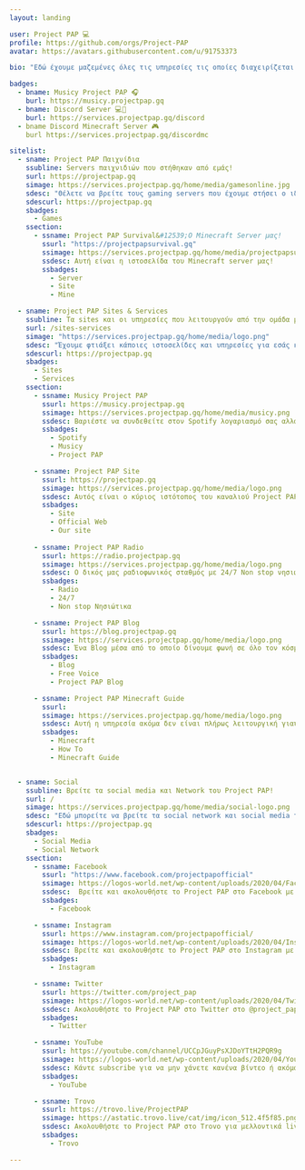 ```yaml
---
layout: landing

user: Project PAP 💻
profile: https://github.com/orgs/Project-PAP
avatar: https://avatars.githubusercontent.com/u/91753373

bio: "Εδώ έχουμε μαζεμένες όλες τις υπηρεσίες τις οποίες διαχειρίζεται το Project PAP!"

badges:
  - bname: Musicy Project PAP 🎧
    burl: https://musicy.projectpap.gq
  - bname: Discord Server 💻📱
    burl: https://services.projectpap.gq/discord
  - bname Discord Minecraft Server 🎮
    burl https://services.projectpap.gq/discordmc

sitelist:
  - sname: Project PAP Παιχνίδια
    ssubline: Servers παιχνιδιών που στήθηκαν από εμάς!
    surl: https://projectpap.gq
    simage: https://services.projectpap.gq/home/media/gamesonline.jpg
    sdesc: "Θέλετε να βρείτε τους gaming servers που έχουμε στήσει ο ιδιοκτήτης του καναλιού μαζί με κάποια άτομα από την ομάδα των συντονιστών; Σε αυτή την λίστα θα τους βρείτε."
    sdescurl: https://projectpap.gq
    sbadges:
      - Games
    ssection:
      - ssname: Project PAP Survival&#12539;Ο Minecraft Server μας!
        ssurl: "https://projectpapsurvival.gq"
        ssimage: https://services.projectpap.gq/home/media/projectpapsurvival.jpg
        ssdesc: Αυτή είναι η ιστοσελίδα του Minecraft server μας!
        ssbadges:
          - Server
          - Site
          - Mine

  - sname: Project PAP Sites & Services
    ssubline: Τα sites και οι υπηρεσίες που λειτουργούν από την ομάδα μας!
    surl: /sites-services
    simage: "https://services.projectpap.gq/home/media/logo.png"
    sdesc: "Έχουμε φτιάξει κάποιες ιστοσελίδες και υπηρεσίες για εσάς και αυτές θα τις βρείτε εδώ."
    sdescurl: https://projectpap.gq
    sbadges:
      - Sites
      - Services
    ssection:
      - ssname: Musicy Project PAP
        ssurl: https://musicy.projectpap.gq
        ssimage: https://services.projectpap.gq/home/media/musicy.png
        ssdesc: Βαριέστε να συνδεθείτε στον Spotify λογαριασμό σας αλλά ξέρετε το link από την αγαπημένη σας Playlist; Με αυτό το εργαλείο σας δίνουμε την δυνατότητα να την ακούσετε χωρίς να χρειάζεται να κάνετε συνδεθείτε στον λογαριασμό σας.
        ssbadges:
          - Spotify
          - Musicy
          - Project PAP

      - ssname: Project PAP Site
        ssurl: https://projectpap.gq
        ssimage: https://services.projectpap.gq/home/media/logo.png
        ssdesc: Αυτός είναι ο κύριος ιστότοπος του καναλιού Project PAP. 
        ssbadges:
          - Site
          - Official Web
          - Our site
      
      - ssname: Project PAP Radio
        ssurl: https://radio.projectpap.gq
        ssimage: https://services.projectpap.gq/home/media/logo.png
        ssdesc: Ο δικός μας ραδιοφωνικός σταθμός με 24/7 Non stop νησιώτικη μουσική. 
        ssbadges:
          - Radio
          - 24/7
          - Non stop Νησιώτικα

      - ssname: Project PAP Blog
        ssurl: https://blog.projectpap.gq
        ssimage: https://services.projectpap.gq/home/media/logo.png
        ssdesc: Ένα Blog μέσα από το οποίο δίνουμε φωνή σε όλο τον κόσμο να εκφραστεί ελεύθερα για πολλά θέματα. 
        ssbadges:
          - Blog
          - Free Voice
          - Project PAP Blog

      - ssname: Project PAP Minecraft Guide
        ssurl: 
        ssimage: https://services.projectpap.gq/home/media/logo.png
        ssdesc: Αυτή η υπηρεσία ακόμα δεν είναι πλήρως λειτουργική γιαυτό και δεν έχουμε δώσει ακόμα το link αλλά και δεν θα σας αναφέρουμε τι υπηρεσία είναι. 
        ssbadges:
          - Minecraft
          - How To
          - Minecraft Guide


  - sname: Social
    ssubline: Βρείτε τα social media και Network του Project PAP!
    surl: /
    simage: https://services.projectpap.gq/home/media/social-logo.png
    sdesc: "Εδώ μπορείτε να βρείτε τα social network και social media του καναλιού μας!"
    sdescurl: https://projectpap.gq
    sbadges:
      - Social Media
      - Social Network
    ssection:
      - ssname: Facebook
        ssurl: "https://www.facebook.com/projectpapofficial"
        ssimage: https://logos-world.net/wp-content/uploads/2020/04/Facebook-Logo.png
        ssdesc:  Βρείτε και ακολουθήστε το Project PAP στο Facebook με το όνομα Project PAP Official!
        ssbadges:
          - Facebook

      - ssname: Instagram
        ssurl: https://www.instagram.com/projectpapofficial/
        ssimage: https://logos-world.net/wp-content/uploads/2020/04/Instagram-Logo.png
        ssdesc: Βρείτε και ακολουθήστε το Project PAP στο Instagram με το όνομα @projectpapofficial! 
        ssbadges:
          - Instagram

      - ssname: Twitter
        ssurl: https://twitter.com/project_pap
        ssimage: https://logos-world.net/wp-content/uploads/2020/04/Twitter-Logo.png
        ssdesc: Ακολουθήστε το Project PAP στο Twitter στο @project_pap!
        ssbadges:
          - Twitter

      - ssname: YouTube
        ssurl: https://youtube.com/channel/UCCpJGuyPsXJDoYTtH2PQR9g
        ssimage: https://logos-world.net/wp-content/uploads/2020/04/YouTube-Logo.png
        ssdesc: Κάντε subscribe για να μην χάνετε κανένα βίντεο ή ακόμα και live stream του καναλιού μας!
        ssbadges:
          - YouTube

      - ssname: Trovo
        ssurl: https://trovo.live/ProjectPAP
        ssimage: https://astatic.trovo.live/cat/img/icon_512.4f5f85.png
        ssdesc: Ακολουθήστε το Project PAP στο Trovo για μελλοντικά live stream σε αυτή την πλατφόρμα!
        ssbadges:
          - Trovo

---
```

